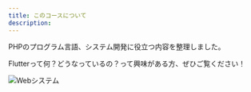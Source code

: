```yaml
---
title: このコースについて 
description:  
---
```

PHPのプログラム言語、システム開発に役立つ内容を整理しました。

Flutterって何？どうなっているの？って興味がある方、ぜひご覧ください！

![Webシステム](/php/php.png "")

